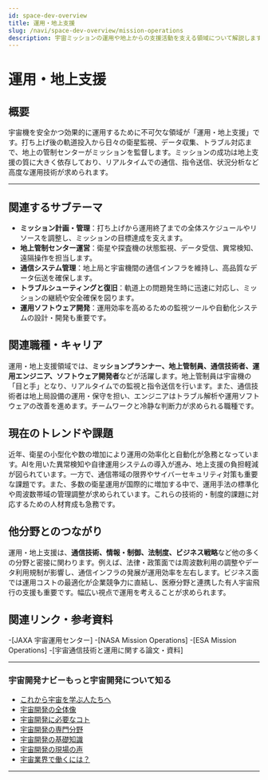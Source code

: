```yaml
---
id: space-dev-overview
title: 運用・地上支援
slug: /navi/space-dev-overview/mission-operations
description: 宇宙ミッションの運用や地上からの支援活動を支える領域について解説します。
---
```


# 運用・地上支援

## 概要  

宇宙機を安全かつ効果的に運用するために不可欠な領域が「運用・地上支援」です。打ち上げ後の軌道投入から日々の衛星監視、データ収集、トラブル対応まで、地上の管制センターがミッションを監督します。ミッションの成功は地上支援の質に大きく依存しており、リアルタイムでの通信、指令送信、状況分析など高度な運用技術が求められます。

---

## 関連するサブテーマ  

- **ミッション計画・管理**：打ち上げから運用終了までの全体スケジュールやリソースを調整し、ミッションの目標達成を支えます。
- **地上管制センター運営**：衛星や探査機の状態監視、データ受信、異常検知、遠隔操作を担当します。
- **通信システム管理**：地上局と宇宙機間の通信インフラを維持し、高品質なデータ伝送を確保します。
- **トラブルシューティングと復旧**：軌道上の問題発生時に迅速に対応し、ミッションの継続や安全確保を図ります。
- **運用ソフトウェア開発**：運用効率を高めるための監視ツールや自動化システムの設計・開発も重要です。

## 関連職種・キャリア  

運用・地上支援領域では、**ミッションプランナー、地上管制員、通信技術者、運用エンジニア、ソフトウェア開発者**などが活躍します。地上管制員は宇宙機の「目と手」となり、リアルタイムでの監視と指令送信を行います。また、通信技術者は地上局設備の運用・保守を担い、エンジニアはトラブル解析や運用ソフトウェアの改善を進めます。チームワークと冷静な判断力が求められる職種です。

## 現在のトレンドや課題  

近年、衛星の小型化や数の増加により運用の効率化と自動化が急務となっています。AIを用いた異常検知や自律運用システムの導入が進み、地上支援の負担軽減が図られています。一方で、通信帯域の限界やサイバーセキュリティ対策も重要な課題です。また、多数の衛星運用が国際的に増加する中で、運用手法の標準化や周波数帯域の管理調整が求められています。これらの技術的・制度的課題に対応するための人材育成も急務です。

## 他分野とのつながり  

運用・地上支援は、**通信技術、情報・制御、法制度、ビジネス戦略**など他の多くの分野と密接に関わります。例えば、法律・政策面では周波数利用の調整やデータ利用規制が影響し、通信インフラの発展が運用効率を左右します。ビジネス面では運用コストの最適化が企業競争力に直結し、医療分野と連携した有人宇宙飛行の支援も重要です。幅広い視点で運用を考えることが求められます。

## 関連リンク・参考資料  

-[JAXA 宇宙運用センター]
-[NASA Mission Operations]
-[ESA Mission Operations]
-[宇宙通信技術と運用に関する論文・資料]

---

### 宇宙開発ナビーもっと宇宙開発について知る
- [これから宇宙を学ぶ人たちへ](/docs/navi/intro-to-space-dev)
- [宇宙開発の全体像](/docs/navi/space-dev-overview)
- [宇宙開発に必要なコト](/docs/navi/what-is-needed)
- [宇宙開発の専門分野](/docs/navi/region-of-expertise)
- [宇宙開発の基礎知識](/docs/navi/basic-knowledge)
- [宇宙開発の現場の声](/docs/navi/voice-of-frontline)
- [宇宙業界で働くには？](/docs/navi/how-to-work)

---
